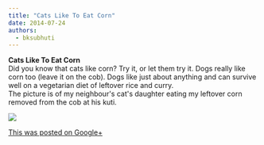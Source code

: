 ```yaml
---
title: "Cats Like To Eat Corn"
date: 2014-07-24
authors: 
  - bksubhuti
---
```


**Cats Like To Eat Corn**  
Did you know that cats like corn? Try it, or let them try it. Dogs really like corn too (leave it on the cob). Dogs like just about anything and can survive well on a vegetarian diet of leftover rice and curry.  
The picture is of my neighbour's cat's daughter eating my leftover corn removed from the cob at his kuti.﻿

![](https://lh5.googleusercontent.com/-xMdeJQJ_XlE/U9BdAGagihI/AAAAAAAAJ7E/fP0ySgfPrzk/w506-h750/14%2B-%2B1)

[This was posted on Google+](https://plus.google.com/+BhikkhuSubhuti/posts/WoJtGT7G6So)
